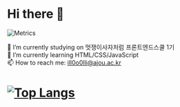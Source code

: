 <h1>Hi there 👋 </h1>

<!--
**jiseung-kang/jiseung-kang** is a ✨ _special_ ✨ repository because its `README.md` (this file) appears on your GitHub profile.

Here are some ideas to get you started:

- 🔭 I’m currently working on ...
- 🌱 I’m currently learning ...
- 👯 I’m looking to collaborate on ...
- 🤔 I’m looking for help with ...
- 💬 Ask me about ...
- 📫 How to reach me: ...
- 😄 Pronouns: ...
- ⚡ Fun fact: ...
-->



![Metrics](https://metrics.lecoq.io/jiseung-kang?template=classic&base.header=0&base.activity=0&base.community=0&base.repositories=0&base.metadata=0&introduction=1&introduction.title=true&config.timezone=Asia%2FSeoul)
  
 🔭  I’m currently studying on 멋쟁이사자처럼 프론트엔드스쿨 1기    
 🌱  I’m currently learning HTML/CSS/JavaScript     
  📫  How to reach me: <email>ill0o0lli@ajou.ac.kr</email>     

<h1><h1/>

[![Top Langs](https://github-readme-stats.vercel.app/api/top-langs/?username=jiseung-kang)](https://github.com/anuraghazra/github-readme-stats)
